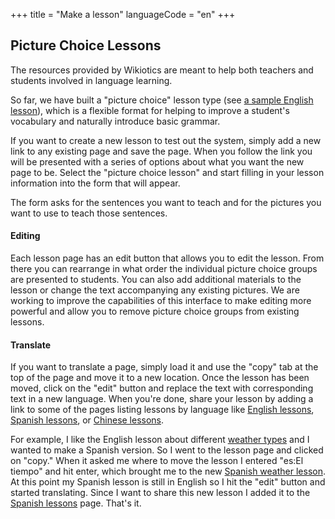 +++
title = "Make a lesson"
languageCode = "en"
+++

## Picture Choice Lessons

The resources provided by Wikiotics are meant to help both teachers and
students involved in language learning.

So far, we have built a "picture choice" lesson type (see [a sample
English lesson](/en/Introduction)), which is a flexible format for
helping to improve a student's vocabulary and naturally introduce basic
grammar.

If you want to create a new lesson to test out the system, simply add a
new link to any existing page and save the page. When you follow the
link you will be presented with a series of options about what you want
the new page to be. Select the "picture choice lesson" and start filling
in your lesson information into the form that will appear.

The form asks for the sentences you want to teach and for the pictures
you want to use to teach those sentences.

#### Editing

Each lesson page has an edit button that allows you to edit the lesson.
From there you can rearrange in what order the individual picture choice
groups are presented to students. You can also add additional materials
to the lesson or change the text accompanying any existing pictures. We
are working to improve the capabilities of this interface to make
editing more powerful and allow you to remove picture choice groups from
existing lessons.

#### Translate

If you want to translate a page, simply load it and use the "copy" tab
at the top of the page and move it to a new location. Once the lesson
has been moved, click on the "edit" button and replace the text with
corresponding text in a new language. When you're done, share your
lesson by adding a link to some of the pages listing lessons by language
like [English lessons](/en/English_lessons), [Spanish
lessons](/en/Spanish_lessons), or [Chinese
lessons](/en/Chinese_lessons).

For example, I like the English lesson about different [weather
types](/en/Weather) and I wanted to make a Spanish version. So I went to
the lesson page and clicked on "copy." When it asked me where to move
the lesson I entered "es:El tiempo" and hit enter, which brought me to
the new [Spanish weather lesson](/es/El_tiempo). At this point my
Spanish lesson is still in English so I hit the "edit" button and
started translating. Since I want to share this new lesson I added it to
the [Spanish lessons](/en/Spanish_lessons) page. That's it.
